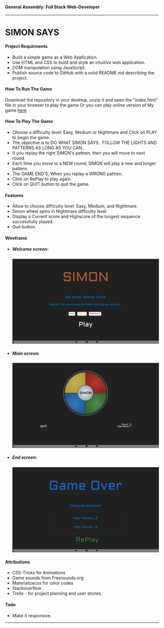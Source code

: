 #### General Assembly: Full Stack Web-Developer
---
# SIMON SAYS

#### Project Requirments
* Build a simple game as a Web Application.
* Use HTML and CSS to build and style an intuitive web application.
* DOM manipulation using JavaScript.
* Publish source code to GitHub with a solid README.md describing the project.

#### How To Run The Game
Download the repository in your desktop, unzip it and open the "index.html" file in your browser to play the game Or you can play online version of My game [here](http://simonsays-game-lanchana.bitballoon.com/)

#### How To Play The Game
* Choose a difficulty level: Easy, Medium or Nightmare and Click on PLAY to begin the game.
* The objective is to DO WHAT SIMON SAYS.. FOLLOW THE LIGHTS AND PATTERNS AS LONG AS YOU CAN..
* If you replay the right SIMON's pattren, then you will move to next round.
* Each time you move to a NEW round, SIMON will play a new and longer pattern.
* The GAME END'S, When you replay a WRONG pattren.
* Click on RePlay to play again.
* Click on QUIT button to quit the game.

#### Features
* Allow to choose difficulty level: Easy, Medium, and Nightmare.
* Simon wheel spins in Nightmare difficulty level.
* Display a Current score and Highscore of the longest sequence successfully played.
* Quit button.

#### Wireframe
* ##### Welcome screen:
    ![alt tag](https://raw.githubusercontent.com/lanchana/simon/master/images/welcomeScreen.png)
* ##### Main screen:
    ![alt tag](https://raw.githubusercontent.com/lanchana/simon/master/images/mainScreen.png)
* ##### End screen:
    ![alt tag](https://raw.githubusercontent.com/lanchana/simon/master/images/endScreen.png)

#### Attributions
* CSS-Tricks for Animations
* Game sounds from Freesounds.org
* Materializecss for color codes
* Stackoverflow
* Trello - for project planning and user stories.

#### Todo
* Make it responsive.

---


